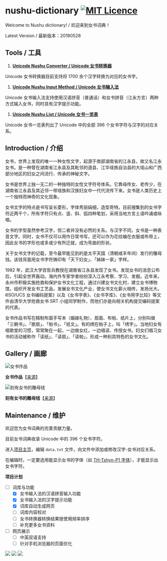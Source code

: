 # nushu-dictionary [![MIT Licence](https://badges.frapsoft.com/os/mit/mit.svg?v=103)](https://opensource.org/licenses/mit-license.php)

Welcome to Nushu dictionary! / 欢迎来到女书词典！

Latest Version / 最新版本：20180528

## Tools / 工具

1. **[Unicode Nushu Converter / Unicode 女书转换器](https://chromezh.github.io/nushu-dictionary/converter.htm)**

  Unicode 女书转换器目前支持将 1700 余个汉字转换为对应的女书字。

1. **[Unicode Nushu Input Method / Unicode 女书输入法](https://chromezh.github.io/unicode_nushu/)**

  Unicode 女书输入法支持使用汉语拼音（普通话）和女书拼音（江永方言）两种方式输入女书，同时具有汉字提示功能。

1. **[Unicode Nushu List / Unicode 女书一览表](https://chromezh.github.io/nushu-dictionary/list.htm)**

  Unicode 女书一览表列出了 Unicode 中的全部 396 个女书字符与汉字的对应关系。

## Introduction / 介绍

女书，世界上发现的唯一一种女性文字，起源于南部湖南省的江永县，故又名江永女书。是一种曾在湖南省江永县及其毗邻的道县、江华瑶族自治县的大瑶山和广西部分地区的妇女之间流行、传承的神秘文字。

女书是世界上独一无二的一种独特的女性文字符号体系。它靠母传女、老传少，在湖南省江永县及其近邻一带瑶族和汉族妇女中一代代流传下来。女书是人类历史上一个独特而神奇的文化现象。

女书文字的特点是书写呈长菱形，字体秀丽娟细，造型奇特。目前搜集到的女书字符近两千个，所有字符只有点、竖、斜、弧四种笔划，采用当地方言土语吟诵或咏唱。

女书的字型虽然参考汉字，但二者并没有必然的关系。与汉字不同，女书是一种表音文字。同时，女书不仅可以用作日常书写，还可以作为花纹编在衣服或布带上，因此女书的字形也或多或少有所迁就，成为弯曲的形状。

关于女书文字的记载，至今最早能见到的是太平天国（清朝咸丰年间）发行的雕母钱。该钱背面用女书字符铸印有「天下妇女」、「姊妹一家」字样。

1982 年，武汉大学宫哲兵教授在湖南省江永县发现了女书。发现女书的消息公布后，引起全世界轰动。海内外专家学者纷纷深入江永考察、学习、发掘。近年来，永州市积极实施抢救和保护女书文化工程，通过兴建女书文化村，建立女书博物馆，组织开发女书工艺品，发展女书文化产业，使女书文化薪火相传，发扬光大。《ISO/UCS 女书编码提案》以及《女书字表》、《女书字库》、《女书用字比较》等文件由清华大学抢救女书 SRT 小组同学制作，而他们亦是向相关机构提交编码提案的代表。

女书作品书写在精制布面手写本（婚嫁礼物）、扇面、布帕、纸片上，分别叫做「三朝书」、「歌扇」、「帕书」、「纸文」。有的绣在帕子上，叫「绣字」。当地妇女有唱歌堂的习惯，常常聚在一起，一边做女红，一边唱读、传授女书。妇女们唱习女书的活动被称作「读纸」、「读扇」、「读帕」，形成一种别具特色的女书文化。

## Gallery / 画廊

![女书作品](https://chromezh.github.io/nushu-dictionary/pic/calligraphy.jpg) 

**女书作品**【[来源](http://photo.blog.sina.com.cn/photo/1368797710/5196320ege1f91cd284d1)】

![刻有女书的雕母钱](https://chromezh.github.io/nushu-dictionary/pic/coin.jpg)

**刻有女书的雕母钱**【[来源](http://blog.sina.com.cn/s/blog_ad72d50a0102x0ec.html)】

## Maintenance / 维护

欢迎您为女书词典的完善贡献力量。

目前女书词典收录 Unicode 中的 396 个女书字符。

进入[项目主页](https://github.com/chromezh/nushu-dictionary)，编辑 `data.txt` 文件，向文件中添加或修改汉字-女书对应关系。

在编辑时，一定要选用能显示女书的字体（如 [TH-Tshyn-P1 字体](http://cheonhyeong.com/Simplified/download.html)），才能显示出女书字符。

**项目计划**

- [ ] 词库与功能
    - [x] 女书输入法的汉语拼音输入功能
    - [x] 女书输入法的汉字提示功能
    - [x] 词库自动生成网页
    - [ ] 词库内容校对
    - [ ] 女书转换器转换结果按使用频率排序
    - [ ] 补充更多女书资料
- [ ] 网页展示
    - [ ] 中英双语支持
    - [ ] 针对手机浏览器的页面优化

![](https://chromezh.github.io/nushu-dictionary/pic/ico.gif) ![](https://chromezh.github.io/nushu-dictionary/pic/0012.gif) ![](https://chromezh.github.io/nushu-dictionary/pic/v4_anim022.gif)

